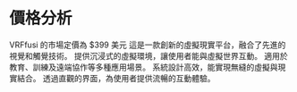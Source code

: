 # 價格分析
VRFfusi 的市場定價為 $399 美元
這是一款創新的虛擬現實平台，融合了先進的視覺和觸覺技術。
提供沉浸式的虛擬環境，讓使用者能與虛擬世界互動。
適用於教育、訓練及遠端協作等多種應用場景。
系統設計高效，能實現無縫的虛擬與現實結合。
透過直觀的界面，為使用者提供流暢的互動體驗。